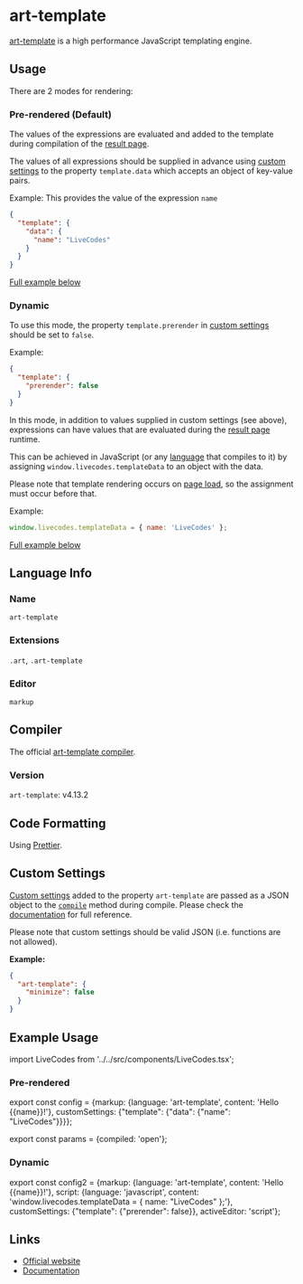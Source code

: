 # art-template

[art-template](https://aui.github.io/art-template/) is a high performance JavaScript templating engine.

## Usage

There are 2 modes for rendering:

### Pre-rendered (Default)

The values of the expressions are evaluated and added to the template during compilation of the [result page](../features/result.md).

The values of all expressions should be supplied in advance using [custom settings](../advanced/custom-settings.md) to the property `template.data` which accepts an object of key-value pairs.

Example: This provides the value of the expression `name`

```json title="Custom Settings"
{
  "template": {
    "data": {
      "name": "LiveCodes"
    }
  }
}
```

[Full example below](#pre-rendered)

### Dynamic

To use this mode, the property `template.prerender` in [custom settings](../advanced/custom-settings.md) should be set to `false`.

Example:

```json title="Custom Settings"
{
  "template": {
    "prerender": false
  }
}
```

In this mode, in addition to values supplied in custom settings (see above), expressions can have values that are evaluated during the [result page](../features/result.md) runtime.

This can be achieved in JavaScript (or any [language](../languages/) that compiles to it) by assigning `window.livecodes.templateData` to an object with the data.

Please note that template rendering occurs on [page load](https://developer.mozilla.org/en-US/docs/Web/API/Window/load_event), so the assignment must occur before that.

Example:

```js title="Script Editor (JS)"
window.livecodes.templateData = { name: 'LiveCodes' };
```

[Full example below](#dynamic-1)

## Language Info

### Name

`art-template`

### Extensions

`.art`, `.art-template`

### Editor

`markup`

## Compiler

The official [art-template compiler](https://www.npmjs.com/package/art-template).

### Version

`art-template`: v4.13.2

## Code Formatting

Using [Prettier](https://prettier.io/).

## Custom Settings

[Custom settings](../advanced/custom-settings.md) added to the property `art-template` are passed as a JSON object to the [`compile`](https://aui.github.io/art-template/docs/api.html#compile-source-options) method during compile. Please check the [documentation](https://aui.github.io/art-template/docs/options.html) for full reference.

Please note that custom settings should be valid JSON (i.e. functions are not allowed).

**Example:**

```json title="Custom Settings"
{
  "art-template": {
    "minimize": false
  }
}
```

## Example Usage

import LiveCodes from '../../src/components/LiveCodes.tsx';

### Pre-rendered

export const config = {markup: {language: 'art-template', content: 'Hello {{name}}!'}, customSettings: {"template": {"data": {"name": "LiveCodes"}}}};

export const params = {compiled: 'open'};

<LiveCodes config={config} params={params}></LiveCodes>

### Dynamic

export const config2 = {markup: {language: 'art-template', content: 'Hello {{name}}!'}, script: {language: 'javascript', content: 'window.livecodes.templateData = { name: "LiveCodes" };'}, customSettings: {"template": {"prerender": false}}, activeEditor: 'script'};

<LiveCodes config={config2}></LiveCodes>

## Links

- [Official website](https://aui.github.io/art-template/)
- [Documentation](https://aui.github.io/art-template/docs/)
